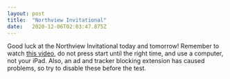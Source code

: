 ```yaml
---
layout: post 
title:  "Northview Invitational" 
date:   2020-12-06T02:03:47.875Z 
---
```


Good luck at the Northview Invitational today and tomorrow! Remember to watch [this video](https://drive.google.com/file/d/11kKgDikx4ezhFkp7jSjvYIEEHJltepFr/view?usp=sharing), do not press start until the right time, and use a computer, not your iPad. Also, an ad and tracker blocking extension has caused problems, so try to disable these before the test.